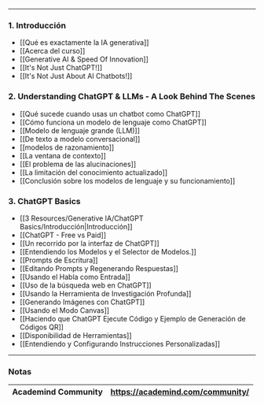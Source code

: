 
---

### 1. Introducción

- [[Qué es exactamente la IA generativa]] 
- [[Acerca del curso]]
- [[Generative AI & Speed Of Innovation]]
- [[It's Not Just ChatGPT!]]
- [[It's Not Just About AI Chatbots!]]

### 2. Understanding ChatGPT & LLMs - A Look Behind The Scenes

- [[Qué sucede cuando usas un chatbot como ChatGPT]]
- [[Cómo funciona un modelo de lenguaje como ChatGPT]]
- [[Modelo de lenguaje grande (LLM)]]
- [[De texto a modelo conversacional]]
- [[modelos de razonamiento]]
- [[La ventana de contexto]]
- [[El problema de las alucinaciones]]
- [[La limitación del conocimiento actualizado]]
- [[Conclusión sobre los modelos de lenguaje y su funcionamiento]]

### 3. ChatGPT Basics

- [[3 Resources/Generative IA/ChatGPT Basics/Introducción|Introducción]]
- [[ChatGPT - Free vs Paid]]
- [[Un recorrido por la interfaz de ChatGPT]]
- [[Entendiendo los Modelos y el Selector de Modelos.]]
- [[Prompts de Escritura]]
- [[Editando Prompts y Regenerando Respuestas]]
- [[Usando el Habla como Entrada]]
- [[Uso de la búsqueda web en ChatGPT]]
- [[Usando la Herramienta de Investigación Profunda]]
- [[Generando Imágenes con ChatGPT]]
- [[Usando el Modo Canvas]]
- [[Haciendo que ChatGPT Ejecute Código y Ejemplo de Generación de Códigos QR]]
- [[Disponibilidad de Herramientas]]
- [[Entendiendo y Configurando Instrucciones Personalizadas]]
---
### Notas

| **Academind Community** | https://academind.com/community/ |
| ----------------------- | -------------------------------- |


